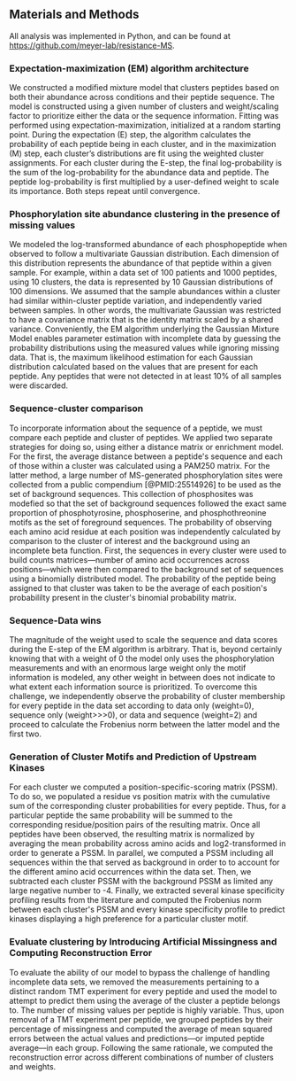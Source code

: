 ## Materials and Methods

All analysis was implemented in Python, and can be found at <https://github.com/meyer-lab/resistance-MS>.

### Expectation-maximization (EM) algorithm architecture

We constructed a modified mixture model that clusters peptides based on both their abundance across conditions and their peptide sequence. The model is constructed using a given number of clusters and weight/scaling factor to prioritize either the data or the sequence information. Fitting was performed using expectation-maximization, initialized at a random starting point. During the expectation (E) step, the algorithm calculates the probability of each peptide being in each cluster, and in the maximization (M) step, each cluster’s distributions are fit using the weighted cluster assignments. For each cluster during the E-step, the final log-probability is the sum of the log-probability for the abundance data and peptide. The peptide log-probability is first multiplied by a user-defined weight to scale its importance. Both steps repeat until convergence.

### Phosphorylation site abundance clustering in the presence of missing values

We modeled the log-transformed abundance of each phosphopeptide when observed to follow a multivariate Gaussian distribution. Each dimension of this distribution represents the abundance of that peptide within a given sample. For example, within a data set of 100 patients and 1000 peptides, using 10 clusters, the data is represented by 10 Gaussian distributions of 100 dimensions. We assumed that the sample abundances within a cluster had similar within-cluster peptide variation, and independently varied between samples. In other words, the multivariate Gaussian was restricted to have a covariance matrix that is the identity matrix scaled by a shared variance. Conveniently, the EM algorithm underlying the Gaussian Mixture Model enables parameter estimation with incomplete data by guessing the probability distributions using the measured values while ignoring missing data. That is, the maximum likelihood estimation for each Gaussian distribution calculated based on the values that are present for each peptide. Any peptides that were not detected in at least 10% of all samples were discarded.

### Sequence-cluster comparison

To incorporate information about the sequence of a peptide, we must compare each peptide and cluster of peptides. We applied two separate strategies for doing so, using either a distance matrix or enrichment model. For the first, the average distance between a peptide's sequence and each of those within a cluster was calculated using a PAM250 matrix. For the latter method, a large number of MS-generated phosphorylation sites were collected from a public compendium [@PMID:25514926] to be used as the set of background sequences. This collection of phosphosites was modefied so that the set of background sequences followed the exact same proportion of phosphotyrosine, phosphoserine, and phosphothreonine motifs as the set of foreground sequences. The probability of observing each amino acid residue at each position was independently calculated by comparison to the cluster of interest and the background using an incomplete beta function. First, the sequences in every cluster were used to build counts matrices––number of amino acid occurrences across positions––which were then compared to the background set of sequences using a binomially distributed model. The probability of the peptide being assigned to that cluster was taken to be the average of each position's probabililty present in the cluster's binomial probability matrix.

### Sequence-Data wins

The magnitude of the weight used to scale the sequence and data scores during the E-step of the EM algorithm is arbitrary. That is, beyond certainly knowing that with a weight of 0 the model only uses the phosphorylation measurements and with an enormous large weight only the motif information is modeled, any other weight in between does not indicate to what extent each information source is prioritized. To overcome this challenge, we independently observe the probability of cluster membership for every peptide in the data set according to data only (weight=0), sequence only (weight>>>0), or data and sequence (weight=2) and proceed to calculate the Frobenius norm between the latter model and the first two. 

### Generation of Cluster Motifs and Prediction of Upstream Kinases

For each cluster we computed a position-specific-scoring matrix (PSSM). To do so, we populated a residue vs position matrix with the cumulative sum of the corresponding cluster probabilities for every peptide. Thus, for a particular peptide the same probability will be summed to the corresponding residue/position pairs of the resulting matrix. Once all peptides have been observed, the resulting matrix is normalized by averaging the mean probability across amino acids and log2-transformed in order to generate a PSSM. In parallel, we computed a PSSM including all sequences within the that served as background in order to to account for the different amino acid occurrences within the data set. Then, we subtracted each cluster PSSM with the background PSSM as limited any large negative number to -4. Finally, we extracted several kinase specificity profiling results from the literature and computed the Frobenius norm between each cluster's PSSM and every kinase specificity profile to predict kinases displaying a high preference for a particular cluster motif. 


### Evaluate clustering by Introducing Artificial Missingness and Computing Reconstruction Error

To evaluate the ability of our model to bypass the challenge of handling incomplete data sets, we removed the measurements pertaining to a distinct random TMT experiment for every peptide and used the model to attempt to predict them using the average of the cluster a peptide belongs to. The number of missing values per peptide is highly variable. Thus, upon removal of a TMT experiment per peptide, we grouped peptides by their percentage of missingness and computed the average of mean squared errors between the actual values and predictions––or imputed peptide average––in each group. Following the same rationale, we computed the reconstruction error across different combinations of number of clusters and weights.
